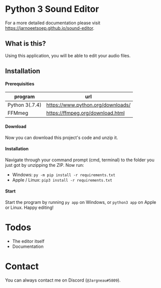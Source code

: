 # Python 3 Sound Editor
For a more detailed documentation please visit https://jarnoeetsoep.github.io/sound-editor.

## What is this?
Using this application, you will be able to edit your audio files.

## Installation

#### Prerequisities
program | url
------- | ---
Python 3(.7.4) | https://www.python.org/downloads/
FFMmeg | https://ffmpeg.org/download.html

#### Download
Now you can download this project's code and unzip it.

#### Installation
Navigate through your command prompt (cmd, terminal) to the folder you just got by unzipping the ZIP. Now run:
* Windows: `py -m pip install -r requirements.txt`
* Apple / Linux: `pip3 install -r requirements.txt`

#### Start
Start the program by running `py app` on Windows, or `python3 app` on Apple or Linux. Happy editing!

# Todos
* The editor itself
* Documentation

# Contact
You can always contact me on Discord (`@Jargneau#5809`).